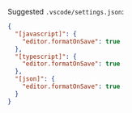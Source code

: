 Suggested `.vscode/settings.json`:
```json
{
  "[javascript]": {
    "editor.formatOnSave": true
  },
  "[typescript]": {
    "editor.formatOnSave": true
  },
  "[json]": {
    "editor.formatOnSave": true
  }
}
```
